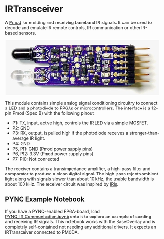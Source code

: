 # IRTransceiver

A [Pmod](https://reference.digilentinc.com/reference/pmod/start) for emitting and receiving baseband IR signals.
It can be used to decode and emulate IR remote controls, IR communication or other IR-based sensors.

<p align="center">
  <img src="docs/module.jpg" alt="IR Transceiver Pmod Image">
</p>

This module contains simple analog signal conditioning circuitry to connect a LED and a photodiode to FPGAs or microcontrollers.
The interface is a 12-pin Pmod (Spec B) with the following pinout:
* P1: TX, input, active high, controls the IR LED via a simple MOSFET.
* P2: GND
* P3: RX, output, is pulled high if the photodiode receives a stronger-than-average IR light.
* P4: GND
* P5, P11: GND (Pmod power supply pins)
* P6, P12: 3.3V (Pmod power supply pins)
* P7-P10: Not connected

The receiver contains a transimpedance amplifier, a high-pass filter and comparator to produce a clean digital signal.
The high-pass rejects ambient light along with signals slower than about 10 kHz, the usable bandwidth is about 100 kHz.
The receiver circuit was inspired by [IRis](https://github.com/devttys0/IRis).


## PYNQ Example Notebook

If you have a PYNQ-enabled FPGA-board, load [PYNQ_IR_Communication.ipynb](PYNQ_IR_Communication.ipynb) onto it to explore an example of sending and receiving IR signals.
This notebook works with the BaseOverlay and is completely self-contained not needing any additional drivers.
It expects an IRTransceiver connected to PMODA.